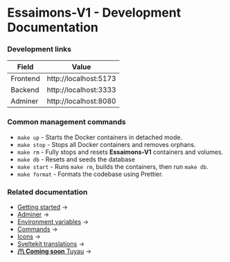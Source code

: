 # Essaimons-V1 - Development Documentation

### Development links

| Field    | Value                 |
|----------|-----------------------|
| Frontend | http://localhost:5173 |
| Backend  | http://localhost:3333 |
| Adminer  | http://localhost:8080 |

### Common management commands

- `make up` - Starts the Docker containers in detached mode.
- `make stop` - Stops all Docker containers and removes orphans.
- `make rm` - Fully stops and resets **Essaimons-V1** containers and volumes.
- `make db` - Resets and seeds the database
- `make start` - Runs `make rm`, builds the containers, then run `make db`.
- `make format` - Formats the codebase using Prettier.

### Related documentation

- [Getting started](getting-started.md) &rarr;
- [Adminer](adminer.md) &rarr;
- [Environment variables](environment.md) &rarr;
- [Commands](commands.md) &rarr;
- [Icons](icons.md) &rarr;
- [Sveltekit translations](sveltekit-translations.md) &rarr;
- [**/!\ Coming soon** Tuyau](tuyau.md)  &rarr;

